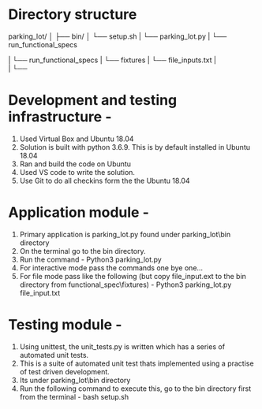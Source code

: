 Directory structure
========================
parking_lot/
│
├── bin/
│   └── setup.sh
|   └── parking_lot.py
|   └── run_functional_specs

|
└── run_functional_specs
|    └── fixtures
|      └── file_inputs.txt
|     
|
└──

Development and testing infrastructure -
=========================================
1. Used Virtual Box and Ubuntu 18.04
2. Solution is built with python 3.6.9. This is by default installed in Ubuntu 18.04
2. Ran and build the code on Ubuntu
3. Used VS code to write the solution.
4. Use Git to do all checkins form the the Ubuntu 18.04

Application module -
========================
1. Primary application is parking_lot.py found under parking_lot\bin directory
2. On the terminal go to the bin directory.
3. Run the command -
Python3 parking_lot.py
4. For interactive mode pass the commands one bye one...
5. For file mode pass like the following (but copy file_input.ext to the bin directory
from functional_spec\fixtures) -
Python3 parking_lot.py file_input.txt

Testing module -
===================
1. Using unittest, the unit_tests.py is written which has a series of automated unit tests.
2. This is a suite of automated unit test thats implemented using a practise of test driven development.
3. Its under parking_lot\bin directory
4. Run the following command to execute this, go to the bin directory first from the terminal -
bash setup.sh
